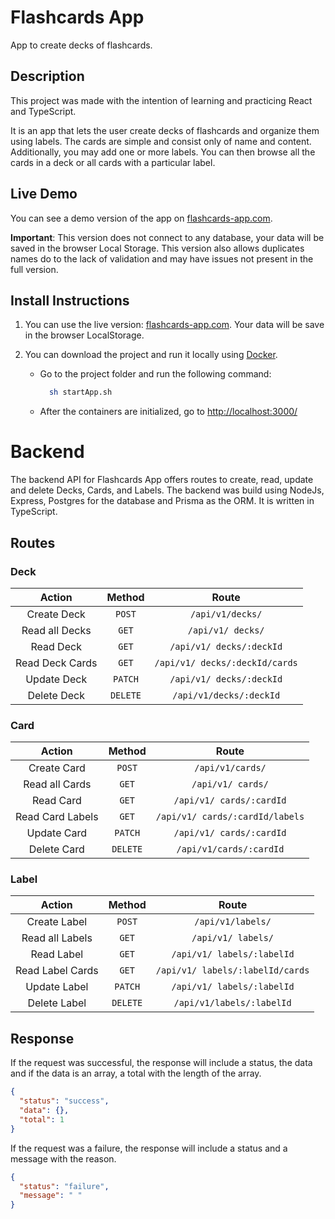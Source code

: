 # Flashcards App

App to create decks of flashcards.

## Description

This project was made with the intention of learning and practicing React and TypeScript.

It is an app that lets the user create decks of flashcards and organize them using labels. The cards are simple and
consist only of name and content. Additionally, you may add one or more labels. You can then browse all the cards in a
deck or all cards with a particular label.

## Live Demo

You can see a demo version of the app on [flashcards-app.com](https://myflashcardsapp.netlify.app/).

**Important**: This version does not connect to any database, your data will be saved in the browser Local Storage. This
version also allows duplicates names do to the lack of validation and may have issues not present in the full version.

## Install Instructions

1. You can use the live version: [flashcards-app.com](flashcards-app.com). Your data will be save in the browser
   LocalStorage.

2. You can download the project and run it locally using [Docker](https://www.docker.com/).

   - Go to the project folder and run the following command:
     ```bash
       sh startApp.sh
     ```
   - After the containers are initialized, go to [http://localhost:3000/](http://localhost:3000/)

# Backend

The backend API for Flashcards App offers routes to create, read, update and delete Decks, Cards, and Labels. The
backend was build using NodeJs, Express, Postgres for the database and Prisma as the ORM. It is written in TypeScript.

## Routes

### Deck

|   **Action**    | **Method** |           **Route**            |
| :-------------: | :--------: | :----------------------------: |
|   Create Deck   |   `POST`   |        `/api/v1/decks/`        |
| Read all Decks  |   `GET`    |       `/api/v1/ decks/`        |
|    Read Deck    |   `GET`    |    `/api/v1/ decks/:deckId`    |
| Read Deck Cards |   `GET`    | `/api/v1/ decks/:deckId/cards` |
|   Update Deck   |  `PATCH`   |    `/api/v1/ decks/:deckId`    |
|   Delete Deck   |  `DELETE`  |    `/api/v1/decks/:deckId`     |

### Card

|    **Action**    | **Method** |            **Route**            |
| :--------------: | :--------: | :-----------------------------: |
|   Create Card    |   `POST`   |        `/api/v1/cards/`         |
|  Read all Cards  |   `GET`    |        `/api/v1/ cards/`        |
|    Read Card     |   `GET`    |    `/api/v1/ cards/:cardId`     |
| Read Card Labels |   `GET`    | `/api/v1/ cards/:cardId/labels` |
|   Update Card    |  `PATCH`   |    `/api/v1/ cards/:cardId`     |
|   Delete Card    |  `DELETE`  |     `/api/v1/cards/:cardId`     |

### Label

|    **Action**    | **Method** |            **Route**             |
| :--------------: | :--------: | :------------------------------: |
|   Create Label   |   `POST`   |        `/api/v1/labels/`         |
| Read all Labels  |   `GET`    |        `/api/v1/ labels/`        |
|    Read Label    |   `GET`    |    `/api/v1/ labels/:labelId`    |
| Read Label Cards |   `GET`    | `/api/v1/ labels/:labelId/cards` |
|   Update Label   |  `PATCH`   |    `/api/v1/ labels/:labelId`    |
|   Delete Label   |  `DELETE`  |    `/api/v1/labels/:labelId`     |

## Response

If the request was successful, the response will include a status, the data and if the data is an array, a total with
the length of the array.

```json
{
  "status": "success",
  "data": {},
  "total": 1
}
```

If the request was a failure, the response will include a status and a message with the reason.

```json
{
  "status": "failure",
  "message": " "
}
```
